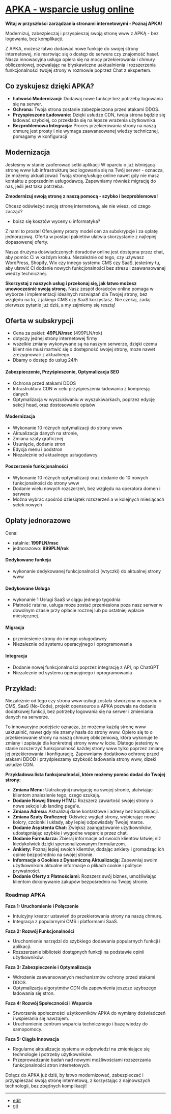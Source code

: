 # [APKA - wsparcie usług online](http://www.apka.pl)


**Witaj w przyszłości zarządzania stronami internetowymi - Poznaj APKA!**

Modernizuj, zabezpieczaj i przyspieszaj swoją stronę www z APKĄ - bez logowania, bez komplikacji.

Z APKA, możesz łatwo dodawać nowe funkcje do swojej strony internetowej, nie martwiąc się o dostęp do serwera czy znajomość haseł. Nasza innowacyjna usługa opiera się na mocy przekierowania i chmury obliczeniowej, pozwalając na błyskawiczne uaktualnienia i rozszerzenia funkcjonalności twojej strony w rozmowie poprzez Chat z ekspertem.


## Co zyskujesz dzięki APKA?

- **Łatwość Modernizacji:** Dodawaj nowe funkcje bez potrzeby logowania się na serwer.
- **Ochrona:** Twoja strona zostanie zabezpieczona przed atakami DDOS.
- **Przyspieszone Ładowanie:** Dzięki usłudze CDN, twoja strona będzie się ładować szybciej, co przekłada się na lepsze wrażenia użytkownika.
- **Bezproblemowa Integracja:** Proces przekierowania strony na naszą chmurę jest prosty i nie wymaga zaawansowanej wiedzy technicznej, pomagamy w konfiguracji


## Modernizacja

Jesteśmy w stanie zaoferować setki aplikacji W oparciu o już istniejącą stronę www lub infrastrukturę 
bez logowania się na Twój serwer - oznacza, że możemy aktualizować Twoją stronę/usługę online nawet gdy nie masz kontaktu z poprzednim usługodawcą.
Zapewniamy również migrację do nas, jeśli jest taka potrzeba.


**Zmodernizuj swoją stronę z naszą pomocą - szybko i bezproblemowo!**

Chcesz odświeżyć swoją stronę internetową, ale nie wiesz, od czego zacząć? 
+ boisz się kosztów wyceny u informatyka?
  
Z nami to proste! 
Oferujemy prosty model cen za subskrypcje i za opłatę jednorazową.
Oferta w postaci pakietów ułatwia skorzystanie z najlepiej dopasowenej oferty.


Nasza drużyna doświadczonych doradców online jest dostępna przez chat, aby pomóc Ci w każdym kroku. 
Niezależnie od tego, czy używasz WordPress, Shopify, Wix czy innego systemu CMS czy SaaS, jesteśmy tu, aby ułatwić Ci dodanie nowych funkcjonalności bez stresu i zaawansowanej wiedzy technicznej.

**Skorzystaj z naszych usług i przekonaj się, jak łatwo możesz unowocześnić swoją stronę.** Nasz zespół doradców online pomaga w wyborze i implementacji idealnych rozwiązań dla Twojej strony, bez względu na to, z jakiego CMS czy SaaS korzystasz. Nie czekaj, zadaj pierwsze pytanie już dziś, a my zajmiemy się resztą!




## Oferta w subskrypcji

+ Cena za pakiet: **49PLN/msc** (499PLN/rok)
+ dotyczy jednej strony internetowej firmy
+ wszelkie zmiany wykonywane są na naszym serwerze, dzięki czemu klient nie musi martwić się o dostępność swojej strony, moze nawet zrezygnować z aktualnego.
+ Dbamy o dostęp do usług 24/h



#### Zabezpieczenie, Przyśpieszenie, Optymalizacja SEO

+ Ochrona przed atakami DDOS
+ Infrastruktura CDN w celu przyśpieszenia ładowania z kompresją danych
+ Optymalizacja w wyszukiwaniu w wyszukiwarkach, poprzez edycję sekcji head, oraz dostosowanie opisów



#### Modernizacja

+ Wykonanie 10 różnych optymalizacji do strony www
+ Aktualizacja danych na stronie,
+ Zmiana szaty graficznej
+ Usunięcie, dodanie stron
+ Edycja menu i podstron
+ Niezależnie od aktualnego usługodawcy
  


#### Poszerzenie funkcjonalności

+ Wykonanie 10 różnych optymalizacji oraz dodanie do 10 nowych funkcjonalności do strony www
+ Dodanie wielu nowych rozszerzeń, bez względu na operatora domen i serwera
+ Można wybrać spośród dziesiątek rozszerzeń a w kolejnych miesiącach setek nowych




## Opłaty jednorazowe

Cena:
  + ratalnie: **199PLN/msc**
  + jednorazowo: **999PLN/rok**



#### Dedykowane funkcja

+ wykonanie dedykowanej funkcjonalności (wtyczki) do aktualnej strony www

  
#### Dedykowane Usługa

+ wykonanie 1 Usługi SaaS w ciągu jednego tygodnia
+ Płatność ratalna, usługa może zostać przeniesiona poza nasz serwer w dowolnym czasie przy opłacie rocznej lub po ostatniej wpłacie miesięcznej.


#### Migracja

+ przeniesienie strony do innego usługodawcy
+ Niezaleznie od systemu operacyjnego i oprogramowania


#### Integracja

+ Dodanie nowej funkcjonalności poprzez integrację z API, np ChatGPT
+ Niezaleznie od systemu operacyjnego i oprogramowania




## Przykład:

Niezależnie od tego czy strona www usługi została stworzona w oparciu o CMS, SaaS (No-Code), projekt opensource a APKA pozwala na dodanie dodatkowej funkcji, bez potrzeby logowania się na serwer i zmieniania danych na serwerze.

To innowacyjne podejście oznacza, że możemy każdą stronę www uaktualnić, nawet gdy nie znamy hasła do strony www.
Opiero się to o przekierowanie strony na naszą chmurę obliczeniową, która wykonuje te zmiany i zapisuje dla konkretnej strony www w locie.
Dlatego jesteśmy w stanie rozszerzyć funkcjonalność każdej strony www tylko poprzez zmianę jej przekierowania i konfigurację.
Zapewniamy dodatkowo ochronę przed atakami DDOD i przyśpieszamy szybkość ładowania strony www, dizeki usłudze CDN.


**Przykładowa lista funkcjonalności, które możemy pomóc dodać do Twojej strony:**
- **Zmiana Menu:** Uatrakcyjnij nawigację na swojej stronie, ułatwiając klientom znalezienie tego, czego szukają.
- **Dodanie Nowej Strony HTML:** Rozszerz zawartość swojej strony o nowe sekcje lub landing page'e.
- **Zmiana Adresu:** Aktualizuj dane kontaktowe i adresy bez komplikacji.
- **Zmiana Szaty Graficznej:** Odśwież wygląd strony, wybierając nowe kolory, czcionki i układy, aby lepiej odpowiadały Twojej marce.
- **Dodanie Asystenta Chat:** Zwiększ zaangażowanie użytkowników, udostępniając szybkie i wygodne wsparcie przez chat.
- **Dodanie Formularza:** Zbieraj informacje od swoich klientów łatwiej niż kiedykolwiek dzięki spersonalizowanym formularzom.
- **Ankiety:** Poznaj lepiej swoich klientów, dodając ankiety i gromadząc ich opinie bezpośrednio na swojej stronie.
- **Informacje o Cookies z Dynamiczną Aktualizacją:** Zapewniaj swoim użytkownikom aktualne informacje o plikach cookie i polityce prywatności.
- **Dodanie Oferty z Płatnościami:** Rozszerz swój biznes, umożliwiając klientom dokonywanie zakupów bezpośrednio na Twojej stronie.
  


### Roadmap APKA

**Faza 1: Uruchomienie i Połączenie**
- Intuicyjny kreator ustawień do przekierowania strony na naszą chmurę.
- Integracja z popularnymi CMS i platformami SaaS.

**Faza 2: Rozwój Funkcjonalności**
- Uruchomienie narzędzi do szybkiego dodawania popularnych funkcji i aplikacji.
- Rozszerzanie biblioteki dostępnych funkcji na podstawie opinii użytkowników.

**Faza 3: Zabezpieczenie i Optymalizacja**
- Wdrożenie zaawansowanych mechanizmów ochrony przed atakami DDOS.
- Optymalizacja algorytmów CDN dla zapewnienia jeszcze szybszego ładowania się stron.

**Faza 4: Rozwój Społeczności i Wsparcie**
- Stworzenie społeczności użytkowników APKA do wymiany doświadczeń i wspierania się nawzajem.
- Uruchomienie centrum wsparcia technicznego i bazę wiedzy do samopomocy.

**Faza 5: Ciągła Innowacja**
- Regularne aktualizacje systemu w odpowiedzi na zmieniające się technologie i potrzeby użytkowników.
- Przeprowadzanie badań nad nowymi możliwościami rozszerzania funkcjonalności stron internetowych.

Dołącz do APKA już dziś, by łatwo modernizować, zabezpieczać i przyspieszać swoją stronę internetową, z korzystając z najnowszych technologii, bez zbędnych komplikacji!


---

+ [edit](https://github.com/apka-pl/www/edit/main/README.md)
+ [git](https://github.com/apka-pl/www)
